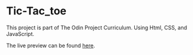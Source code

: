 # Tic-Tac_toe
This project is part of The Odin Project Curriculum. Using Html, CSS, and JavaScript.

The live preview can be found [here](https://fuaberu.github.io/Tic-Tac_toe/).
